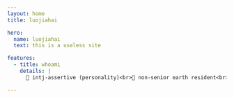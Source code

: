 ```yaml
---
layout: home
title: luojiahai

hero:
  name: luojiahai
  text: this is a useless site

features:
  - title: whoami
    details: |
      🤗 intj-assertive (personality)<br>🔭 non-senior earth resident<br>🌱 eating, cooking, grocery shopping<br>📫 luo[at]jiahai.co

---
```

